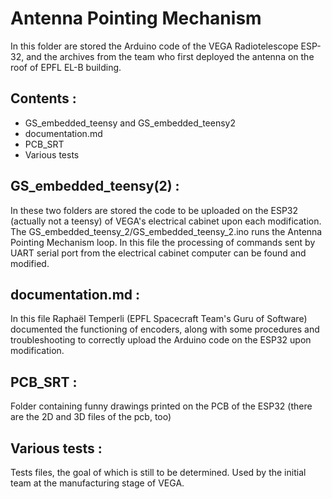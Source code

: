 # Antenna Pointing Mechanism 

In this folder are stored the Arduino code of the VEGA Radiotelescope ESP-32, and the archives from the team who first deployed the antenna on the roof of EPFL EL-B building.

## Contents :

- GS_embedded_teensy and GS_embedded_teensy2
- documentation.md
- PCB_SRT
- Various tests

## GS_embedded_teensy(2) :

In these two folders are stored the code to be uploaded on the ESP32 (actually not a teensy) of VEGA's electrical cabinet upon each modification. The GS_embedded_teensy_2/GS_embedded_teensy_2.ino runs the Antenna Pointing Mechanism loop. In this file the processing of commands sent by UART serial port from the electrical cabinet computer can be found and modified. 

## documentation.md :

In this file Raphaël Temperli (EPFL Spacecraft Team's Guru of Software) documented the functioning of encoders, along with some procedures and troubleshooting to correctly upload the Arduino code on the ESP32 upon modification.

## PCB_SRT :

Folder containing funny drawings printed on the PCB of the ESP32 (there are the 2D and 3D files of the pcb, too)

## Various tests :

Tests files, the goal of which is still to be determined. Used by the initial team at the manufacturing stage of VEGA.